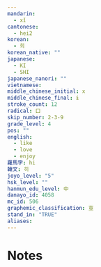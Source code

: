 ```yaml
---
mandarin:
  - xǐ
cantonese:
  - hei2
korean:
  - 희
korean_native: ""
japanese:
  - KI
  - SHI
japanese_nanori: ""
vietnamese:
middle_chinese_initial: x
middle_chinese_final: ɨ
stroke_count: 12
radical: 口
skip_number: 2-3-9
grade_level: 4
pos: ""
english:
  - like
  - love
  - enjoy
羅馬字: hi
韓文: 히
joyo_level: "5"
hsk_level: ""
hanmun_edu_level: 中
danayo_id: 4058
mc_id: 506
graphemic_classification: 壴
stand_in: "TRUE"
aliases:
---
```


# Notes
